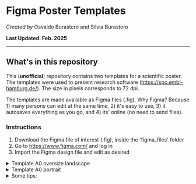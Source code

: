 # Figma Poster Templates
*Created by*
Osvaldo Burastero and Silvia Burastero

**Last Updated: Feb. 2025**

---
## What's in this repository
This (**unofficial**) repository contains two templates for a scientific poster. The templates were used to present research software (https://spc.embl-hamburg.de/).
The size in pixels corresponds to 72 dpi.

The templates are made available as Figma files (.fig).
Why Figma? Because 1) many persons can edit at the same time, 2) it's easy to use, 3) it autosaves everything as you go, and 4) its' online (no need to send files). 

### Instructions

1) Download the Figma file of interest (.fig), inside the 'figma_files' folder
2) Go to https://www.figma.com/ and log in
3) Import the Figma design file and edit as desired

<details>
<summary>Template A0 oversize landscape</summary>

This template was used for the Biophysical Society Annual Meeting (2025) (https://www.biophysics.org/2025meeting#/)

What you'll get in Figma:

![PNG Template A0 oversize landscape](assets/A0oversize_landscape_figma.png)
     
Personal example for my work at EMBL:

![JPG EMBL Template A0 oversize landscape](assets/A0oversize_landscape_embl.jpg)

</details>

<details>
<summary>Template A0 portrait</summary>

This template was used for the MOSBRI Conference 2024 (https://www.mosbri.eu/events/conferences/ljubljana-2024/)

What you'll get in Figma:

![PNG Template A0 portrait](assets/A0_portrait_figma.png)     

Personal example for my work at EMBL:

![JPG EMBL Template A0 portrait](assets/A0_portrait_embl.jpg)

</details>

<details>
<summary>Some tips:</summary>

Note: the following recommendations do not represent professional advice.

* Use the color palette of your institution
* Limit the color scheme to 3-4 colors 
* Embrace white space
* Pay attention to margins
* Ensure the correct alignment of text and figures
* Ensure figure legends and text are readable 
* Remove non-essential text / figures
* Include contact information
* Proofread and spell-check the text
* Use SVG Figures 
* Verify that the affiliations are correct
* If there are QR codes, check that they work as expected
* Ask for feedback before printing

</details>